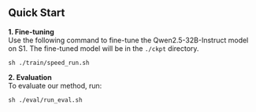 ## Quick Start

**1. Fine-tuning**   
Use the following command to fine-tune the Qwen2.5-32B-Instruct model on S1. The fine-tuned model will be in the ``./ckpt`` directory.
```
sh ./train/speed_run.sh 
```
**2. Evaluation**  
To evaluate our method, run:  
```
sh ./eval/run_eval.sh 
```